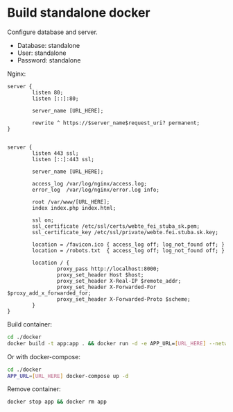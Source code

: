 # Build standalone docker

Configure database and server.

- Database: standalone
- User: standalone
- Password: standalone

Nginx:

```
server {
        listen 80;
        listen [::]:80;

        server_name [URL_HERE];

        rewrite ^ https://$server_name$request_uri? permanent;
}


server {
        listen 443 ssl;
        listen [::]:443 ssl;

        server_name [URL_HERE];

        access_log /var/log/nginx/access.log;
        error_log  /var/log/nginx/error.log info;

        root /var/www/[URL_HERE];
        index index.php index.html;

        ssl on;
        ssl_certificate /etc/ssl/certs/webte_fei_stuba_sk.pem;
        ssl_certificate_key /etc/ssl/private/webte.fei.stuba.sk.key;

        location = /favicon.ico { access_log off; log_not_found off; }
        location = /robots.txt  { access_log off; log_not_found off; }

        location / {
                proxy_pass http://localhost:8000;
                proxy_set_header Host $host;
                proxy_set_header X-Real-IP $remote_addr;
                proxy_set_header X-Forwarded-For $proxy_add_x_forwarded_for;
                proxy_set_header X-Forwarded-Proto $scheme;
        }
}
```

Build container:

```sh
cd ./docker
docker build -t app:app . && docker run -d -e APP_URL=[URL_HERE] --network host --name app app:app
```

Or with docker-compose:

```sh
cd ./docker
APP_URL=[URL_HERE] docker-compose up -d
```

Remove container:

```sh
docker stop app && docker rm app
```
